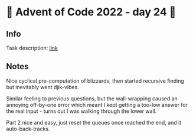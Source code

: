 # 🎄 Advent of Code 2022 - day 24 🎄

## Info

Task description: [link](https://adventofcode.com/2022/day/24)

## Notes
Nice cyclical pre-computation of blizzards, then started recursive finding but inevitably went djik-vibes.

Similar feeling to previous questions, but the wall-wrapping caused an annoying off-by-one error which meant I kept getting a too-low answer for the real input - turns out I was walking through the lower wall.

Part 2 nice and easy, just reset the queues once reached the end, and it auto-back-tracks.
